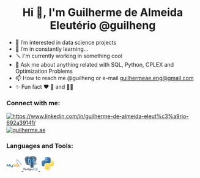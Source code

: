 <h1 align="center">Hi 👋, I'm Guilherme de Almeida Eleutério @guilheng</h1>

- 👀 I’m interested in data science projects
- 🌱 I’m in constantly learning...
- 🪛 I'm currently working in something cool
- 💬 Ask me about anything related with SQL, Python, CPLEX and Optimization Problems
- 📫 How to reach me @guilheng or e-mail guilhermeae.eng@gmail.com
- ✨ Fun fact ❤️ 🤿 and 🏄‍♂️

<h3 align="left">Connect with me:</h3>
<p align="left">
<a href="https://linkedin.com/in/https://www.linkedin.com/in/guilherme-de-almeida-eleut%c3%a9rio-692a39141/" target="blank"><img align="center" src="https://raw.githubusercontent.com/rahuldkjain/github-profile-readme-generator/master/src/images/icons/Social/linked-in-alt.svg" alt="https://www.linkedin.com/in/guilherme-de-almeida-eleut%c3%a9rio-692a39141/" height="30" width="40" /></a>
<a href="https://instagram.com/guilherme.ae" target="blank"><img align="center" src="https://raw.githubusercontent.com/rahuldkjain/github-profile-readme-generator/master/src/images/icons/Social/instagram.svg" alt="guilherme.ae" height="30" width="40" /></a>
</p>

<h3 align="left">Languages and Tools:</h3>
<p align="left"> <a href="https://www.mysql.com/" target="_blank" rel="noreferrer"> <img src="https://raw.githubusercontent.com/devicons/devicon/master/icons/mysql/mysql-original-wordmark.svg" alt="mysql" width="40" height="40"/> </a> <a href="https://www.postgresql.org" target="_blank" rel="noreferrer"> <img src="https://raw.githubusercontent.com/devicons/devicon/master/icons/postgresql/postgresql-original-wordmark.svg" alt="postgresql" width="40" height="40"/> </a> <a href="https://www.python.org" target="_blank" rel="noreferrer"> <img src="https://raw.githubusercontent.com/devicons/devicon/master/icons/python/python-original.svg" alt="python" width="40" height="40"/> </a> </p>


<!---
- 👋 Hi, I’m Guilherme de Almeida Eleutério @guilheng
- 👀 I’m interested in data science projects
- 🌱 I’m in constantly learning...
- 🪛 I'm currently working in something cool
- 💬 Ask me about anything related with SQL, Python, CPLEX and Optimization Problems
- 📫 How to reach me @guilheng or e-mail guilhermeae.eng@gmail.com
- ✨ Fun fact ❤️ 🤿 and 🏄‍♂️

guilheng/guilheng is a ✨ special ✨ repository because its `README.md` (this file) appears on your GitHub profile.
You can click the Preview link to take a look at your changes.
--->
